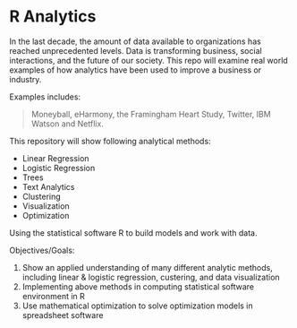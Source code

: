 # R Analytics

In the last decade, the amount of data available to organizations has reached unprecedented levels. Data is transforming business, social interactions, and the future of our society. This repo will examine real world examples of how analytics have been used to improve a business or industry. 

Examples includes:
> Moneyball, eHarmony, the Framingham Heart Study, Twitter, IBM Watson and Netflix. 

This repository will show following analytical methods: 
- Linear Regression 
- Logistic Regression
- Trees
- Text Analytics 
- Clustering
- Visualization
- Optimization 

Using the statistical software R to build models and work with data. 

Objectives/Goals: 
1. Show an applied understanding of many different analytic methods, including linear & logistic regression, custering, and data visualization
2. Implementing above methods in computing statistical software environment in R
3. Use mathematical optimization to solve optimization models in spreadsheet software

